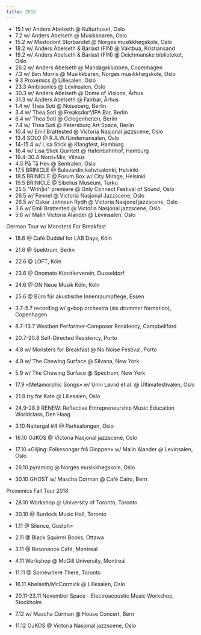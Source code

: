 ```yaml
---
title: 2018
---
```

- 15.1 w/ Anders Abelseth @ Kulturhuset, Oslo
- 7.2 w/ Anders Abelseth @ Musikkbaren, Oslo
- 15.2 w/ Mastodont Storbandet @ Norges musikkhøgskole, Oslo
- 18.2 w/ Anders Abelseth & Barlast (FIN) @ Vaktbua, Kristiansand
- 19.2 w/ Anders Abelseth & Barlast (FIN) @ Deichmanske biblioteket, Oslo
- 26.2 w/ Anders Abelseth @ Mandagsklubben, Copenhagen
- 7.3 w/ Ben Morris @ Musikkbaren, Norges musikkhøgskole, Oslo
- 9.3 Proxemics @ Lillesalen, Oslo
- 23.3 Ambisonics @ Levinsalen, Oslo
- 30.3 w/ Anders Abelseth @ Dome of Visions, Århus
- 31.3 w/ Anders Abelseth @ Fairbar, Århus
- 1.4 w/ Thea Soti @ Noiseberg, Berlin
- 3.4 w/ Thea Soti @ Freaksdorf/IPA Bar, Berlin
- 6.4 w/ Thea Soti @ Gelegenheiten, Berlin
- 7.4 w/ Thea Soti @ Petersburg Art Space, Berlin
- 10.4 w/ Emil Brattested @ Victoria Nasjonal jazzscene, Oslo
- 13.4 SOLO @ R.A.W./Lindemansalen, Oslo
- 14-15.4 w/ Lisa Stick @ Klangfest, Hamburg
- 16.4 w/ Lisa Stick Quintett @ Hafenbahnhof, Hamburg
- 19.4-30.4 Nord+Mix, Vilnius
- 4.5 På Tå Hev @ Sentralen, Oslo
- 17.5 BRINICLE @ Bulevardin kahvisalonki, Helsinki
- 18.5 BRINICLE @ Forum Box w/ City Mirage, Helsinki
- 19.5 BRINICLE @ Sibelius Museum, Turku
- 25.5 "With|in" premiere @ Only Connect Festival of Sound, Oslo
- 26.5 w/ Fennel @ Victoria Nasjonal Jazzscene, Oslo
- 26.5 w/ Oskar Johnsen Rydh @ Victoria Nasjonal jazzscene, Oslo
- 3.6 w/ Emil Brattested @ Victoria Nasjonal jazzscene, Oslo
- 5.6 w/ Malin Victoria Alander @ Levinsalen, Oslo

German Tour w/ Monsters For Breakfast
- 18.6 @ Café Duddel for LAB Days, Köln
- 21.6 @ Spektrum, Berlin
- 22.6 @ LOFT, Köln
- 23.6 @ Onomato Künstlerverein, Dusseldorf
- 24.6 @ ON Neue Musik Köln, Köln
- 25.6 @ Büro für akustische Innenraumpflege, Essen
 
- 3.7-5.7 recording w/ g•bop orchestra (six drummer formation), Copenhagen
- 8.7-13.7 Westben Performer-Composer Residency, Campbellford
- 20.7-20.8 Self-Directed Residency, Porto
- 4.8 w/ Monsters for Breakfast @ No Noise Festival, Porto
- 4.9 w/ The Chewing Surface @ Silvana, New York
- 5.9 w/ The Chewing Surface @ Spectrum, New York
- 17.9 «Metamorphic Songs» w/ Unni Løvlid et al. @ Ultimafestivalen, Oslo
- 21.9 try for Kate @ Lillesalen, Oslo
- 24.9-28.9 RENEW: Reflective Entrepreneurship Music Education Worldclass, Den Haag
- 3.10 Nattergal #4 @ Parksalongen, Oslo
- 16.10 OJKOS @ Victoria Nasjonal jazzscene, Oslo
- 17.10 «Giljing: Folkesongar frå Gloppen» w/ Malin Alander @ Levinsalen, Oslo
- 26.10 pyramidg @ Norges musikkhøgskole, Oslo
- 30.10 GHOST w/ Mascha Corman @ Café Cairo, Bern
 
Proxemics Fall Tour 2018
- 28.10 Workshop @ University of Toronto, Toronto
- 30.10 @ Burdock Music Hall, Toronto
- 1.11 @ Silence, Guelph>
- 2.11 @ Black Squirrel Books, Ottawa
- 3.11 @ Resonance Café, Montreal
- 4.11 Workshop @ McGill University, Montreal
- 11.11 @ Somewhere There, Toronto

- 16.11 Abelseth/McCormick @ Lillesalen, Oslo
- 20.11-23.11 November Space - Electroacoustic Music Workshop, Stockholm
- 7.12 w/ Mascha Corman @ House Concert, Bern
- 11.12 OJKOS @ Victoria Nasjonal jazzscene, Oslo
